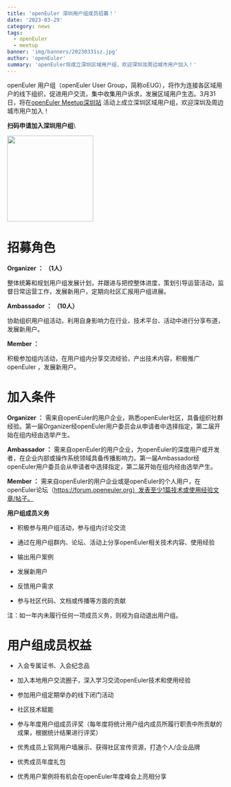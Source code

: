 ```yaml
---
title: 'openEuler 深圳用户组成员招募！'
date: '2023-03-29'
category: news
tags:
  - openEuler
  - meetup
banner: 'img/banners/20230331sz.jpg'
author: 'openEuler'
summary: 'openEuler将成立深圳区域用户组，欢迎深圳及周边城市用户加入！'
---
```




openEuler 用户组（openEuler User
Group，简称oEUG），将作为连接各区域用户的线下组织，促进用户交流，集中收集用户诉求，发展区域用户生态。3月31日，将在[openEuler
Meetup深圳站](http://mp.weixin.qq.com/s?__biz=MzI2NDE4OTE2Mg==&mid=2247502311&idx=3&sn=9166b256442fce03f0be68e5c497658d&chksm=eab2ec62ddc56574a6d59863340ef1dfde78d1fb3b8066a88f84dd19e03756d286ef88e77af4&scene=21#wechat_redirect) 活动上成立深圳区域用户组，欢迎深圳及周边城市用户加入！

**扫码申请加入深圳用户组**\


<img src="./media/image1.png" width="200" >

# **招募角色**

**Organizer ： （1人）**

整体统筹和规划用户组发展计划，并跟进与把控整体进度，策划引导运营活动，监督日常运营工作，发展新用户，定期向社区汇报用户组进展。

**Ambassador ： （10人）**

协助组织用户组活动，利用自身影响力在行业、技术平台、活动中进行分享布道，发展新用户。

**Member ：**

积极参加组内活动，在用户组内分享交流经验，产出技术内容，积极推广openEuler
，发展新用户。

# **加入条件**

**Organizer
：** 需来自openEuler的用户企业，熟悉openEuler社区，具备组织社群经验。第一届Organizer经openEuler用户委员会从申请者中选择指定，第二届开始在组内经由选举产生。

**Ambassador
：** 需来自openEuler的用户企业，为openEuler的深度用户或开发者，在企业内部或操作系统领域具备传播影响力。第一届Ambassador经openEuler用户委员会从申请者中选择指定，第二届开始在组内经由选举产生。

**Member
：** 需来自openEuler的用户企业或是openEuler的个人用户，在openEuler论坛（https://forum.openeuler.org）发表至少1篇技术或使用经验文章/帖子。

**用户组成员义务**

-   积极参与用户组活动，参与组内讨论交流

-   通过在用户组群内、论坛、活动上分享openEuler相关技术内容、使用经验

-   输出用户案例

-   发展新用户

-   反馈用户需求

-   参与社区代码、文档或传播等方面的贡献

注：如一年内未履行任何一项成员义务，则视为自动退出用户组。

# **用户组成员权益**

-   入会专属证书、入会纪念品

-   加入本地用户交流圈子，深入学习交流openEuler技术和使用经验

-   参加用户组定期举办的线下闭门活动

-   社区技术赋能

-   参与年度用户组成员评奖（每年度将统计用户组内成员所履行职责中所贡献的成果，根据统计结果进行评奖）

-   优秀成员上官网用户墙展示、获得社区宣传资源，打造个人/企业品牌

-   优秀成员年度礼包

-   优秀用户案例将有机会在openEuler年度峰会上亮相分享
